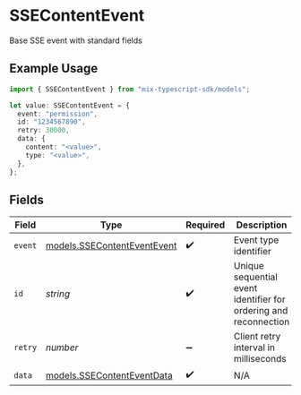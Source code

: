 # SSEContentEvent

Base SSE event with standard fields

## Example Usage

```typescript
import { SSEContentEvent } from "mix-typescript-sdk/models";

let value: SSEContentEvent = {
  event: "permission",
  id: "1234567890",
  retry: 30000,
  data: {
    content: "<value>",
    type: "<value>",
  },
};
```

## Fields

| Field                                                            | Type                                                             | Required                                                         | Description                                                      | Example                                                          |
| ---------------------------------------------------------------- | ---------------------------------------------------------------- | ---------------------------------------------------------------- | ---------------------------------------------------------------- | ---------------------------------------------------------------- |
| `event`                                                          | [models.SSEContentEventEvent](../models/ssecontenteventevent.md) | :heavy_check_mark:                                               | Event type identifier                                            |                                                                  |
| `id`                                                             | *string*                                                         | :heavy_check_mark:                                               | Unique sequential event identifier for ordering and reconnection | 1234567890                                                       |
| `retry`                                                          | *number*                                                         | :heavy_minus_sign:                                               | Client retry interval in milliseconds                            | 30000                                                            |
| `data`                                                           | [models.SSEContentEventData](../models/ssecontenteventdata.md)   | :heavy_check_mark:                                               | N/A                                                              |                                                                  |